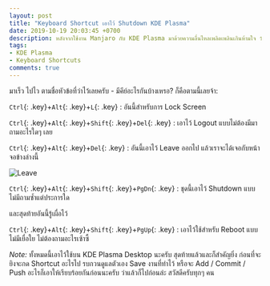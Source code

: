 ```yaml
---
layout: post
title: "Keyboard Shortcut เอาไว้ Shutdown KDE Plasma"
date: 2019-10-19 20:03:45 +0700
description: หลังจากใช้งาน Manjaro กับ KDE Plasma มาด้วยความลื่นไหลเพลิดเพลินเกินห้ามใจ วันนี้อยากจะให้เวลา Shutdown ได้ไวไปกว่านั้นอีก!
tags:
- KDE Plasma
- Keyboard Shortcuts
comments: true
---
```

มาเร็ว ไปไว ตามชื่อหัวข้อที่ว่าไว้เลยครับ - มีคีย์อะไรกันบ้างเหรอ? ก็คือตามนี้เลยจ้า:

`Ctrl`{: .key}+`Alt`{: .key}+`L`{: .key} : อันนี้สำหรับการ Lock Screen

`Ctrl`{: .key}+`Alt`{: .key}+`Shift`{: .key}+`Del`{: .key} : เอาไว้ Logout แบบไม่ต้องมีมาถามอะไรใดๆ เลย

`Ctrl`{: .key}+`Alt`{: .key}+`Del`{: .key} : อันนี้เอาไว้ Leave ออกไป แล้วเราจะได้เจอกับหน้าจอข้างล่างนี้

![Leave](https://res.cloudinary.com/sdees-reallife/image/upload/v1571491270/Screenshot_20191019_201931.png)

`Ctrl`{: .key}+`Alt`{: .key}+`Shift`{: .key}+`PgDn`{: .key} : ชุดนี้เอาไว้ Shutdown แบบไม่มีถามซ้ำแต่ประการใด

และสุดท้ายอันนี้รู้เผื่อไว้

`Ctrl`{: .key}+`Alt`{: .key}+`Shift`{: .key}+`PgUp`{: .key} : เอาไว้ใช้สำหรับ Reboot แบบไม่มีเยื่อใย ไม่ต้องถามอะไรเซ้าซี้

*Note:* ทั้งหมดนี้เอาไว้ใช้บน KDE Plasma Desktop นะครับ สุดท้ายแล้วและก็สำคัญยิ่ง ก่อนที่จะยิงจะกด Shortcut อะไรไป รบกวนดูแลตัวเอง Save งานที่ทำไว้ หรือจะ Add / Commit / Push อะไรก็เอาให้เรียบร้อยกันก่อนนะครับ ว่าแล้วก็ไปก่อนล่ะ สวัสดีครับทุกๆ คน
